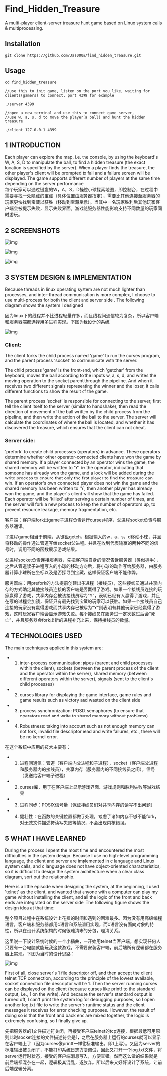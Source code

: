 # Find_Hidden_Treasure

A multi-player client-server treasure hunt game based on Linux system calls & multiprocessing.
## Installation
    git clone https://github.com/Jas000n/find_hidden_treasure.git
## Usage
    cd find_hidden_treasure
    
    //use this to init game, listen on the port you like, waiting for clients(gamers) to connect, port 4399 for example
    
    ./server 4399
    
    //open a new terminal and use this to connect game server, 
    //use w, a, s, d to move the player(a ball) and hunt the hidden treasure
    
    ./client 127.0.0.1 4399	

## 1   INTRODUCTION
Each player can explore the map, i.e. the console, by using the keyboard's W, A, S, D to manipulate the ball, to find a hidden treasure (the exact location is specified by the server). When a player finds the treasure, the other player's client will be prompted to fail and a failure screen will be displayed. The game supports different number of players at the same time depending on the server performance.  
每个玩家可以通过键盘的W，A，S，D操控小球探索地图，即控制台，在过程中需要寻找一处隐藏的宝藏（具体位置由服务器指定），需要比其他连接至服务器的玩家更快找到宝藏以获胜（移动到宝藏坐标）。当其中一名玩家胜利后其他玩家客户端会被提示失败，显示失败界面。游戏随服务器性能影响支持不同数量的玩家同时游玩。

## 2   SCREENSHOTS


![img](./pics/img.jpeg)

![img](./pics/img_1.jpeg)

![img](./pics/img_2.jpeg)

## 3   SYSTEM DESIGN & IMPLEMENTATION
Because threads in linux operating system are not much lighter than processes, and inter-thread communication is more complex, I choose to use multi-process for both the client and server side . The following diagram shows the system I designed

因为linux下的线程并不比进程轻量许多，而且线程间通信较为复杂，所以客户端和服务器端都选择用多进程实现。下图为我设计的系统

![img](./pics/img_3.jpeg)

### Client: 
The client forks the child process named 'game' to run the curses program, and the parent process 'socket' to communicate with the server.

The child process 'game' is the front-end, which 'getchar' from the keyboard, moves the ball according to the inputs w, a, s, d, and writes the moving operation to the socket parent through the pipeline. And when it receives two different signals representing the winner and the loser, it calls different functions to show the result of the game.

The parent process ‘socket’ is responsible for connecting to the server, first tell the client itself to the server (similar to handshake), then read the direction of movement of the ball written by the child process from the pipeline, and then write the action of the ball to the server. The server will calculate the coordinates of where the ball is located, and whether it has discovered the treasure, which ensures that the client can not cheat.

### Server side: 
'prefork' to create child processes (operators) in advance. These operators determine whether other operator-connected clients have won the game by shared memory. If a player connected by an operator wins the game, the shared memory will be written to 'Y' by the operator, indicating that someone has already won the game, and a lock will be added during the write process to ensure that only the first player to find the treasure can win. If an operator's own connected player does not win the game and the shared memory has been written to 'Y', then another player has already won the game, and the player's client will show that the game has failed. Each operator will be 'killed' after serving a certain number of times, and the server will fork a new process to keep the number of operators up, to prevent resource leakage, memory fragmentation, etc.

客户端：客户端fork出game子进程负责运行curses程序，父进程socket负责与服务器通讯。

子进程game相当于前端，从键盘getch，根据输入的w，a，s，d移动小球，并且将移动的操作通过管道写给socket父进程。并且在收到代表输赢的两种不同的信号时，调用不同的函数展示游戏结果。

父进程socket负责连接服务器，先把客户端自身的情况告诉服务器（类似握手），之后从管道读子进程写入的小球的移动方向后，将小球的动作写给服务器，由服务器计算小球所在坐标以及是否探寻到宝藏，这样保证客户端不能作弊。


服务器端：用prefork的方法提前创建出子进程（接线员），这些接线员通过共享内存的方式确定其他接线员连接的客户端是否赢得了游戏。如果一个接线员连接的玩家赢得了游戏，共享内存会被该接线员写为“Y”，表明已经有人赢得了游戏，并且在写的过程会加锁，保证只有最先找到宝藏的玩家可以获胜。如果一个接线员自己连接的玩家没有赢得游戏而共享内存已被写为“Y”则表明有其他玩家已经赢得了游戏，这时玩家客户端会显示游戏失败。每个接线员在服务过一定次数过后会“死亡”，并且服务器会fork出新的进程补充上来，保持接线员的数量。
## 4 TECHNOLOGIES USED
The main techniques applied in this system are:
* 1. inter-process communication: pipes (parent and child processes within the client), sockets (between the parent process of the client and the operator within the server), shared memory (between different operators within the server), signals (sent to the client's child processes)
* 2. curses library for displaying the game interface, game rules and game results such as victory and wasted on the client side
* 3. process synchronization: POSIX semaphores (to ensure that operators read and write to shared memory without problems)
* 4. Robustness: taking into account such as not enough memory can not fork, invalid file descriptor read and write failures, etc., there will be no kernel error.

在这个系统中应用的技术主要有：
* 1. 进程间通信：管道（客户端内父进程和子进程），socket（客户端父进程和服务器内的接线员），共享内存（服务器内的不同接线员之间），信号（发送给客户端子进程）
* 2. curses库，用于在客户端上显示游戏界面、游戏规则和胜利失败等游戏结果
* 3. 进程同步：POSIX信号量（保证接线员们对共享内存的读写不出问题）
* 4. 健壮性：在函数的关键位置都做了处理，考虑了诸如内存不够不能fork，对无效文件描述符读写失败等情况，不会出现内核错误。

## 5   WHAT I HAVE LEARNED

During the process I spent the most time and encountered the most difficulties in the system design. Because I use no high-level programming language, the client and server are implemented in c language and Linux system calls, and c language does not have object-oriented characteristics, so it is difficult to design the system architecture when a clear class diagram, sort out the relationship.

Here is a little episode when designing the system, at the beginning, I used 'telnet' as the client, and wanted that anyone with a computer can play my game without installing the client, and all the logic of the front and back ends are integrated on the server side. The following figure shows the design idea at that time:

整个项目过程中在系统设计上花费的时间和遇到的困难最多。因为没有用高级编程语言，客户端和服务器都用c语言和系统调用实现，而c语言没有面向对象的特性，所以在设计系统架构的时候很难清晰的分包，理清关系。

这里说一下设计系统时候的一个小插曲，一开始用telnet当客户端，想实现任何人只要有一台电脑就能玩我这款游戏，不需要安装客户端，前后端所有逻辑都在服务器上实现。下图为当时的设计思路：

![img](./pics/img_4.jpeg)

First of all, close server's 1 file descriptor off, and then accept the client telnet TCP connection, according to the principle of the lowest available, socket connection file descriptor will be 1. Then the server running curses can be displayed on the client (because curses like printf to the standard output, i.e., 1 on the write). And because the server's standard output is turned off, I can't print the system log for debugging purposes, so I open another log.txt file to write the server's runtime status and the client messages it receives for error checking purposes. However, the result of doing so is that the front and back end are mixed together, the logic is extremely confusing, so I finally give up. 

先把服务器的1文件描述符关闭，再接受客户端telnet的tcp连接，根据最低可用原则此时socket连接的文件描述符会是1，之后在服务器上运行的curses就可以显示在客户端上了（因为curses像printf一样往标准输出，即1上写）。又因为server的标准输出被关闭了，不能打印系统日志方便调试，因此又打开一个log.txt文件，将server运行时状态，接受的客户端消息写入，方便查错。然而这么做的结果就是前后端都混杂在一起，逻辑极其混乱，遂放弃。所以后来又好好设计了系统，让前后端逻辑分离。
